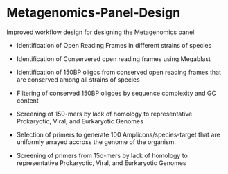 # Metagenomics-Panel-Design
Improved workflow design for designing the Metagenomics panel

* Identification of Open Reading Frames in different strains of species 
   
* Identification of Conservered open reading frames using Megablast

* Identification of 150BP oligos from conserved open reading frames that are conserved among all strains of species

* Filtering of conserved 150BP oligoes by sequence complexity and  GC content 

* Screening of 150-mers by lack of homology to representative Prokaryotic, Viral, and Eurkaryotic Genomes

* Selection of primers to generate 100 Amplicons/species-target that are uniformly
  arrayed accross the genome of the organism.

* Screening of primers from 15o-mers by lack of homology to representative Prokaryotic, Viral, and Eurkaryotic Genomes

